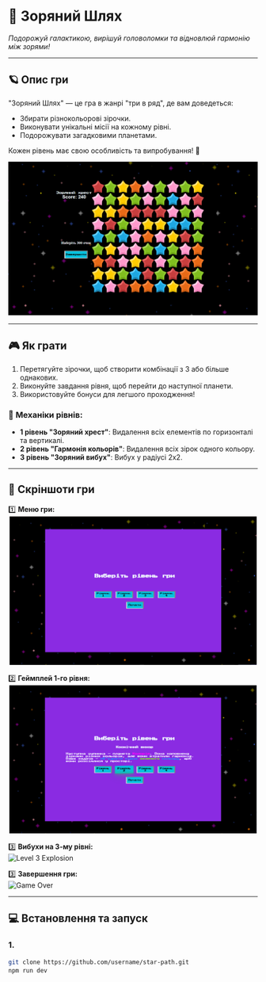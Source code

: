 # 🌟 **Зоряний Шлях**

_Подорожуй галактикою, вирішуй головоломки та відновлюй гармонію між зорями!_

---

## 🪐 **Опис гри**

"Зоряний Шлях" — це гра в жанрі "три в ряд", де вам доведеться:

- Збирати різнокольорові зірочки.
- Виконувати унікальні місії на кожному рівні.
- Подорожувати загадковими планетами.

Кожен рівень має свою особливість та випробування! 🚀

![Gameplay Screenshot](./public/img_readme/game.png)

---

## 🎮 **Як грати**

1. Перетягуйте зірочки, щоб створити комбінації з 3 або більше однакових.
2. Виконуйте завдання рівня, щоб перейти до наступної планети.
3. Використовуйте бонуси для легшого проходження!

### 🌟 **Механіки рівнів:**

- **1 рівень "Зоряний хрест"**: Видалення всіх елементів по горизонталі та вертикалі.
- **2 рівень "Гармонія кольорів"**: Видалення всіх зірок одного кольору.
- **3 рівень "Зоряний вибух"**: Вибух у радіусі 2x2.

---

## 📸 **Скріншоти гри**

1️⃣ **Меню гри:**  
![Main Menu](./public/img_readme/menu-start.png)

2️⃣ **Геймплей 1-го рівня:**  
![Level 1 Screenshot](./public/img_readme/menu-start-lev2.png)

3️⃣ **Вибухи на 3-му рівні:**  
![Level 3 Explosion](public/menu-start.png)

3️⃣ **Завершення гри:**  
![Game Over](public/game-over.png)

---

## 💻 **Встановлення та запуск**

### 1.

```bash
git clone https://github.com/username/star-path.git
npm run dev
```
